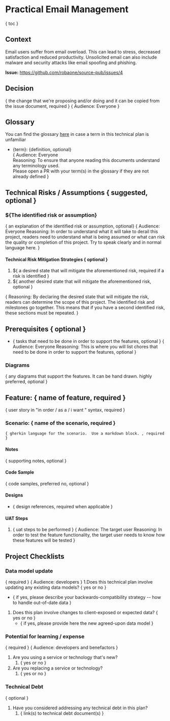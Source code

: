 # Practical Email Management

{ toc }

## Context

Email users suffer from email overload.  This can lead to stress, decreased satisfaction and reduced productivity.  Unsolicited email can also include malware and security attacks like email spoofing and phishing.

**Issue:** https://github.com/robaone/source-pub/issues/4

## Decision

{ the change that we're proposing and/or doing and it can be copied from the issue document, required }
{ Audience: Everyone }

## Glossary

You can find the glossary [here](https://github.com/robaone/source/blob/main/glossary.md) in case a term in this technical plan is unfamiliar

- {term}: {definition, optional}  
{ Audience: Everyone   
  Reasoning: To ensure that anyone reading this documents understand any terminology used.    
  Please open a PR with your term(s) in the glossary if they are not already defined }

## Technical Risks / Assumptions { suggested, optional }

### ${The identified risk or assumption}

{ an explanation of the identified risk or assumption, optional}
{ Audience: Everyone
  Reasoning: In order to understand what it will take to derail this project, readers need to understand what is being assumed or what can risk the quality or completion of this project.  Try to speak clearly and in normal language here. }

#### Technical Risk Mitigation Strategies { optional }

1. ${ a desired state that will mitigate the aforementioned risk, required if a risk is identified }
1. ${ another desired state that will mitigate the aforementioned risk, optional }

{ Reasoning: By declaring the desired state that will mitigate the risk, readers can determine the scope of this project.  The identified risk and milestones go together.  This means that if you have a second identified risk, these sections must be repeated. }

## Prerequisites { optional }

- { tasks that need to be done in order to support the features, optional }
{ Audience: Everyone 
  Reasoning: This is where you will list chores that need to be done in order to support the features, optional }

### Diagrams

{ any diagrams that support the features. It can be hand drawn. highly preferred, optional }

## Feature: { name of feature, required }

{ user story in "in order / as a / i want " syntax, required }

### Scenario: { name of the scenario, required }

```gherkin
{ gherkin language for the scenario.  Use a markdown block. , required }
```

#### Notes

{ supporting notes, optional }

#### Code Sample

{ code samples, preferred no, optional }

#### Designs

- { design references, required when applicable }

#### UAT Steps

1. { uat steps to be performed }
{ Audience: The target user 
  Reasoning: In order to test the feature functionality, the target user needs to know how these features will be tested }

## Project Checklists

### Data model update
{ required }
{ Audience: developers }
1.Does this technical plan involve updating any existing data models? { yes or no }
   - { if yes, please describe your backwards-compatibility strategy -- how to handle out-of-date data }
1. Does this plan involve changes to client-exposed or expected data? { yes or no }
   - { if yes, please provide here the new agreed-upon data model }

### Potential for learning / expense
{ required }
{ Audience: developers and benefactors  }
1. Are you using a service or technology that's new?
   1. { yes or no }
2. Are you replacing a service or technology?
   1. { yes or no }

### Technical Debt
{ optional }
1. Have you considered addressing any technical debt in this plan?
    1. { link(s) to technical debt document(s) }
